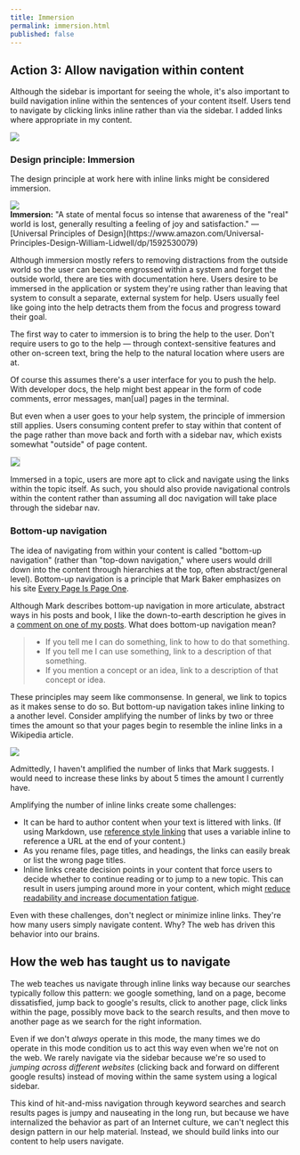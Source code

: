 ```yaml
---
title: Immersion
permalink: immersion.html
published: false
---
```


## Action 3: Allow navigation within content

Although the sidebar is important for seeing the whole, it's also important to build navigation inline within the sentences of your content itself. Users tend to navigate by clicking links inline rather than via the sidebar. I added links where appropriate in my content.

<img src="images/amazoninlinelinks.png"/>

### Design principle: Immersion

The design principle at work here with inline links might be considered immersion.

<img src="images/wtd_doc_navigation_dontleavesystem.svg"  class="vectorStyle"/>

<div class="bs-callout bs-callout-primary"><b>Immersion:</b> "A state of mental focus so intense that awareness of the "real" world is lost, generally resulting a feeling of joy and satisfaction." &mdash; [Universal Principles of Design](https://www.amazon.com/Universal-Principles-Design-William-Lidwell/dp/1592530079)</div>

Although immersion mostly refers to removing distractions from the outside world so the user can become engrossed within a system and forget the outside world, there are ties with documentation here. Users desire to be immersed in the application or system they're using rather than leaving that system to consult a separate, external system for help. Users usually feel like going into the help detracts them from the focus and progress toward their goal.

The first way to cater to immersion is to bring the help to the user. Don't require users to go to the help &mdash; through context-sensitive features and other on-screen text, bring the help to the natural location where users are at.

Of course this assumes there's a user interface for you to push the help. With developer docs, the help might best appear in the form of code comments, error messages, man[ual] pages in the terminal.

But even when a user goes to your help system, the principle of immersion still applies. Users consuming content prefer to stay within that content of the page rather than move back and forth with a sidebar nav, which exists somewhat "outside" of page content.

<img src="images/wtd_doc_navigation_usersclickinlinelinks.svg"  style="border: 1px solid #dedede;"/>

Immersed in a topic, users are more apt to click and navigate using the links within the topic itself. As such, you should also provide navigational controls within the content rather than assuming all doc navigation will take place through the sidebar nav.

### Bottom-up navigation

The idea of navigating from within your content is called "bottom-up navigation" (rather than "top-down navigation," where users would drill down into the content through hierarchies at the top, often abstract/general level). Bottom-up navigation is a principle that Mark Baker emphasizes on his site [Every Page Is Page One](http://everypageispageone.com/2015/02/10/bottom-up-information-architecture-q-and-a-part-1/).

Although Mark describes bottom-up navigation in more articulate, abstract ways in his posts and book, I like the down-to-earth description he gives in a [comment on one of my posts](https://idratherbewriting.com/2017/05/01/write-the-docs-podcast-episode-5-where-do-we-belong/#comment-3286566056). What does bottom-up navigation mean?

<blockquote>
<ul>
<li>If you tell me I can do something, link to how to do that something.</li>
<li>If you tell me I can use something, link to a description of that something.</li>
<li>If you mention a concept or an idea, link to a description of that concept or idea.</li>
</ul>
</blockquote>

These principles may seem like commonsense. In general, we link to topics as it makes sense to do so. But bottom-up navigation takes inline linking to a another level. Consider amplifying the number of links by two or three times the amount so that your pages begin to resemble the inline links in a Wikipedia article.

<img src="images/wikipedia.png"/>

Admittedly, I haven't amplified the number of links that Mark suggests. I would need to increase these links by about 5 times the amount I currently have.

Amplifying the number of inline links create some challenges:

* It can be hard to author content when your text is littered with links. (If using Markdown, use [reference style linking](https://daringfireball.net/projects/markdown/syntax#link) that uses a variable inline to reference a URL at the end of your content.)
* As you rename files, page titles, and headings, the links can easily break or list the wrong page titles.
* Inline links create decision points in your content that force users to decide whether to continue reading or to jump to a new topic. This can result in users jumping around more in your content, which might [reduce readability and increase documentation fatigue](https://idratherbewriting.com/2010/06/19/finally-convinced-about-removing-inline-links-to-increase-readability/).

Even with these challenges, don't neglect or minimize inline links. They're how many users simply navigate content. Why? The web has driven this behavior into our brains.

## How the web has taught us to navigate

The web teaches us navigate through inline links way because our searches typically follow this pattern: we google something, land on a page, become dissatisfied, jump back to google's results, click to another page, click links within the page, possibly move back to the search results, and then move to another page as we search for the right information.

Even if we don't *always* operate in this mode, the many times we do operate in this mode condition us to act this way even when we're not on the web. We rarely navigate via the sidebar because we're so used to *jumping across different websites* (clicking back and forward on different google results) instead of moving within the same system using a logical sidebar.

This kind of hit-and-miss navigation through keyword searches and search results pages is jumpy and nauseating in the long run, but because we have internalized the behavior as part of an Internet culture, we can't neglect this design pattern in our help material. Instead, we should build links into our content to help users navigate.
